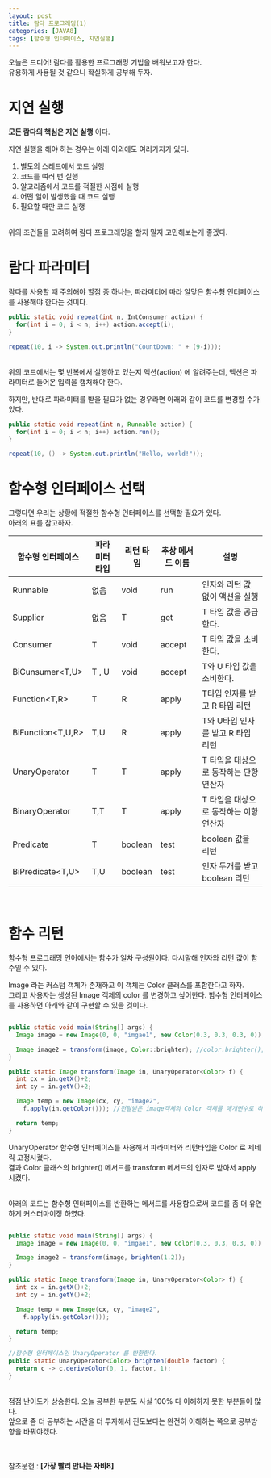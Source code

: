 ```yaml
---
layout: post
title: 람다 프로그래밍(1)
categories: [JAVA8]
tags: [함수형 인터페이스, 지연실행]
---
```


오늘은 드디어! 람다를 활용한 프로그래밍 기법을 배워보고자 한다.<br>
유용하게 사용될 것 같으니 확실하게 공부해 두자.

# 지연 실행

**모든 람다의 핵심은 지연 실행**
이다.<br>

지연 실행을 해야 하는 경우는 아래 이외에도 여러가지가 있다.<br>

1. 별도의 스레드에서 코드 실행
2. 코드를 여러 번 실행
3. 알고리즘에서 코드를 적절한 시점에 실행
4. 어떤 일이 발생했을 때 코드 실행
5. 필요할 때만 코드 실행

<br>
위의 조건들을 고려하여 람다 프로그래밍을 할지 말지 고민해보는게 좋겠다.<br>

# 람다 파라미터

람다를 사용할 때 주의해야 할점 중 하나는, 파라미터에 따라 알맞은 함수형 인터페이스를 사용해야 한다는 것이다.<br>

~~~JAVA
public static void repeat(int n, IntConsumer action) {
  for(int i = 0; i < n; i++) action.accept(i);
}

repeat(10, i -> System.out.println("CountDown: " + (9-i)));
~~~


<br>
위의 코드에서는 몇 반복에서 실행하고 있는지 액션(action) 에 알려주는데, 액션은 파라미터로 들어온 입력을 캡처해야 한다.<br>

하지만, 반대로 파라미터를 받을 필요가 없는 경우라면 아래와 같이 코드를 변경할 수가 있다.<br>

~~~JAVA
public static void repeat(int n, Runnable action) {
  for(int i = 0; i < n; i++) action.run();
}

repeat(10, () -> System.out.println("Hello, world!"));
~~~

# 함수형 인터페이스 선택

그렇다면 우리는 상황에 적절한 함수형 인터페이스를 선택할 필요가 있다. <br>
아래의 표를 참고하자.<br>


|함수형 인터페이스 | 파라미터 타입 | 리턴 타입 | 추상 메서드 이름 | 설명|
|---|---|---|---|---|
|Runnable | 없음 | void | run | 인자와 리턴 값 없이 액션을 실행|
|Supplier<T> | 없음 | T | get | T 타입 값을 공급한다.|
|Consumer<T> | T | void | accept | T 타입 값을 소비한다.|
|BiCunsumer<T,U> | T , U | void | accept | T와 U 타입 값을 소비한다.|
|Function<T,R> | T | R | apply | T타입 인자를 받고 R 타입 리턴|
|BiFunction<T,U,R> | T,U | R | apply | T와 U타입 인자를 받고 R 타입 리턴|
|UnaryOperator<T> | T | T | apply | T 타입을 대상으로 동작하는 단항 연산자|
|BinaryOperator<T> | T,T | T | apply | T 타입을 대상으로 동작하는 이항 연산자|
|Predicate<T> | T | boolean | test | boolean 값을 리턴|
|BiPredicate<T,U> | T,U | boolean | test | 인자 두개를 받고 boolean 리턴|


<br>

# 함수 리턴

함수형 프로그래밍 언어에서는 함수가 일차 구성원이다. 다시말해 인자와 리턴 값이 함수일 수 있다.<br>

Image 라는 커스텀 객체가 존재하고 이 객체는 Color 클래스를 포함한다고 하자.<br>
그리고 사용자는 생성된 Image 객체의 color 를 변경하고 싶어한다. 함수형 인터페이스를 사용하면 아래와 같이 구현할 수 있을 것이다.<br>

~~~JAVA

public static void main(String[] args) {
  Image image = new Image(0, 0, "imgae1", new Color(0.3, 0.3, 0.3, 0));

  Image image2 = transform(image, Color::brighter); //color.brighter();
}

public static Image transform(Image in, UnaryOperator<Color> f) {
  int cx = in.getX()+2;
  int cy = in.getY()+2;

  Image temp = new Image(cx, cy, "image2",
  	f.apply(in.getColor())); //전달받은 image객체의 Color 객체를 매개변수로 하여, 연산된 Color 객체를 반환

  return temp;
}
~~~

UnaryOperator 함수형 인터페이스를 사용해서 파라미터와 리턴타입을 Color 로 제네릭 고정시켰다.<br>
결과 Color 클래스의 brighter() 메서드를 transform 메서드의 인자로 받아서 apply 시켰다.<br><br>

아래의 코드는 함수형 인터페이스를 반환하는 메서드를 사용함으로써 코드를 좀 더 유연하게 커스터마이징 하였다.

~~~JAVA

public static void main(String[] args) {
  Image image = new Image(0, 0, "imgae1", new Color(0.3, 0.3, 0.3, 0));

  Image image2 = transform(image, brighten(1.2));
}

public static Image transform(Image in, UnaryOperator<Color> f) {
  int cx = in.getX()+2;
  int cy = in.getY()+2;

  Image temp = new Image(cx, cy, "image2",
  	f.apply(in.getColor()));

  return temp;
}

//함수형 인터페이스인 UnaryOperator 를 반환한다.
public static UnaryOperator<Color> brighten(double factor) {
  return c -> c.deriveColor(0, 1, factor, 1);
}
~~~

<br>
점점 난이도가 상승한다. 오늘 공부한 부분도 사실 100% 다 이해하지 못한 부분들이 많다.<br>
앞으로 좀 더 공부하는 시간을 더 투자해서 진도보다는 완전히 이해하는 쪽으로 공부방향을 바꿔야겠다.<br><br><br>

참조문헌 : **[가장 빨리 만나는 자바8]**

